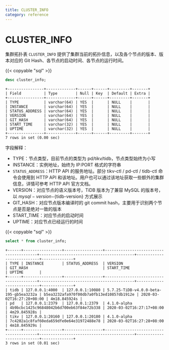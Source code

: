 ```yaml
---
title: CLUSTER_INFO
category: reference
---
```


# CLUSTER_INFO

集群拓扑表 `CLUSTER_INFO` 提供了集群当前的拓扑信息，以及各个节点的版本、版本对应的 Git Hash、各节点的启动时间、各节点的运行时间。

{{< copyable "sql" >}}

```sql
desc cluster_info;
```

```
+----------------+-------------+------+------+---------+-------+
| Field          | Type        | Null | Key  | Default | Extra |
+----------------+-------------+------+------+---------+-------+
| TYPE           | varchar(64) | YES  |      | NULL    |       |
| INSTANCE       | varchar(64) | YES  |      | NULL    |       |
| STATUS_ADDRESS | varchar(64) | YES  |      | NULL    |       |
| VERSION        | varchar(64) | YES  |      | NULL    |       |
| GIT_HASH       | varchar(64) | YES  |      | NULL    |       |
| START_TIME     | varchar(32) | YES  |      | NULL    |       |
| UPTIME         | varchar(32) | YES  |      | NULL    |       |
+----------------+-------------+------+------+---------+-------+
7 rows in set (0.00 sec)
```

字段解释：

* TYPE：节点类型，目前节点的类型为 pd/tikv/tidb，节点类型始终为小写
* INSTANCE：实例地址，始终为 IP:PORT 格式的字符串
* `STATUS_ADDRESS`：HTTP API 的服务地址。部分 tikv-ctl / pd-ctl / tidb-ctl 命令会使用到 HTTP API 和该地址。用户也可以通过该地址获取一些额外的集群信息，详情可参考 HTTP API 官方文档。
* VERSION：对应节点的语义版本号，TiDB 版本为了兼容 MySQL 的版本号，以 ${mysql-version}-${tidb-version} 方式展示
* GIT_HASH：对应节点版本编译时的 git commit hash，主要用于识别两个节点是否是绝对一致的版本
* START_TIME：对应节点的启动时间
* UPTIME：对应节点已经运行的时间

{{< copyable "sql" >}}

```sql
select * from cluster_info;
```

```
+------+-----------------+-----------------+----------------------------------------+------------------------------------------+---------------------------+--------------+
| TYPE | INSTANCE        | STATUS_ADDRESS  | VERSION                                | GIT_HASH                                 | START_TIME                | UPTIME       |
+------+-----------------+-----------------+----------------------------------------+------------------------------------------+---------------------------+--------------+
| tidb | 127.0.0.1:4000  | 127.0.0.1:10080 | 5.7.25-TiDB-v4.0.0-beta-195-gb5ea3232a | b5ea3232afa970f00db7a0fb13ed10857db1912e | 2020-03-02T16:27:28+08:00 | 4m18.845924s |
| pd   | 127.0.0.1:2379  | 127.0.0.1:2379  | 4.1.0-alpha                            | 4b9bcbc1425c96848042b6d700eb63f84e72b338 | 2020-03-02T16:27:17+08:00 | 4m29.845928s |
| tikv | 127.0.0.1:20160 | 127.0.0.1:20180 | 4.1.0-alpha                            | 7c4202a1c8faf60eda659dfe0e64e31972488e78 | 2020-03-02T16:27:28+08:00 | 4m18.845929s |
+------+-----------------+-----------------+----------------------------------------+------------------------------------------+---------------------------+--------------+
3 rows in set (0.01 sec)
```
